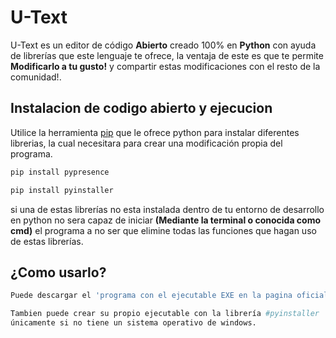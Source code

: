 # U-Text

U-Text es un editor de código **Abierto** creado 100% en **Python** con ayuda de librerías que este lenguaje te ofrece, la ventaja de este es que te permite **Modificarlo a tu gusto!** y compartir estas modificaciones con el resto de la comunidad!.

## Instalacion de codigo abierto  y ejecucion

Utilice la herramienta [pip](https://pip.pypa.io/en/stable/) que le ofrece python para instalar diferentes librerias, la cual necesitara para crear una modificación propia del programa.

```bash
pip install pypresence
```
```bash
pip install pyinstaller
```
si una de estas librerías no esta instalada dentro de tu entorno de desarrollo en python no sera capaz de iniciar **(Mediante la terminal o conocida como cmd)** el programa a no ser que elimine todas las funciones que hagan uso de estas librerías.

## ¿Como usarlo?

```python
Puede descargar el 'programa con el ejecutable EXE en la pagina oficial'.

Tambien puede crear su propio ejecutable con la librería #pyinstaller
únicamente si no tiene un sistema operativo de windows.

```

